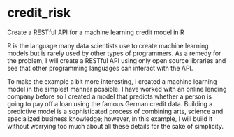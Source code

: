 # credit_risk
Create a RESTful API for a machine learning credit model in R

R is the language many data scientists use to create machine learning models but is rarely used by other types of programmers. As a remedy for the problem, I will create a RESTful API using only open source libraries and see that other programming languages can interact with the API. 

To make the example a bit more interesting, I created a machine learning model in the simplest manner possible. I have worked with an online lending company before so I created a model that predicts whether a person is going to pay off a loan using the famous German credit data. Building a predictive model is a sophisticated process of combining arts, science and specialized business knowledge; however, in this example, I will build it without worrying too much about all these details for the sake of simplicity.
  
  
